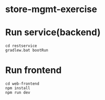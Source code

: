 # store-mgmt-exercise

# Run service(backend)
```
cd restservice
gradlew.bat bootRun
```

# Run frontend
```
cd web-frontend
npm install
npm run dev
```

